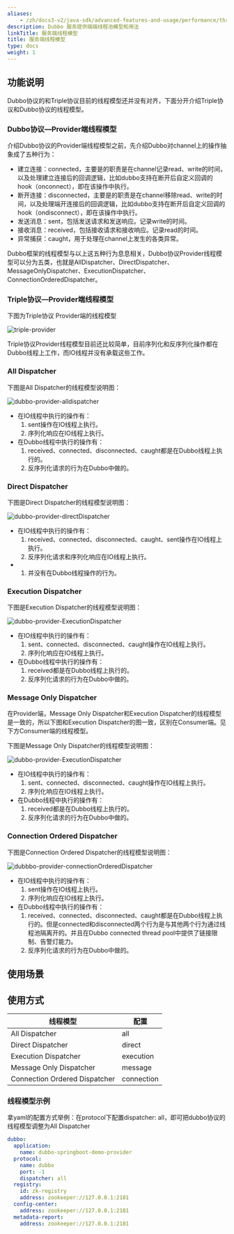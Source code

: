 ```yaml
---
aliases:
    - /zh/docs3-v2/java-sdk/advanced-features-and-usage/performance/threading-model/provider/
description: Dubbo 服务提供端端线程池模型和用法
linkTitle: 服务端线程模型
title: 服务端线程模型
type: docs
weight: 1
---
```



## 功能说明
Dubbo协议的和Triple协议目前的线程模型还并没有对齐，下面分开介绍Triple协议和Dubbo协议的线程模型。

### Dubbo协议—Provider端线程模型

介绍Dubbo协议的Provider端线程模型之前，先介绍Dubbo对channel上的操作抽象成了五种行为：

- 建立连接：connected，主要是的职责是在channel记录read、write的时间，以及处理建立连接后的回调逻辑，比如dubbo支持在断开后自定义回调的hook（onconnect），即在该操作中执行。
- 断开连接：disconnected，主要是的职责是在channel移除read、write的时间，以及处理端开连接后的回调逻辑，比如dubbo支持在断开后自定义回调的hook（ondisconnect），即在该操作中执行。
- 发送消息：sent，包括发送请求和发送响应。记录write的时间。
- 接收消息：received，包括接收请求和接收响应。记录read的时间。
- 异常捕获：caught，用于处理在channel上发生的各类异常。

Dubbo框架的线程模型与以上这五种行为息息相关，Dubbo协议Provider线程模型可以分为五类，也就是AllDispatcher、DirectDispatcher、MessageOnlyDispatcher、ExecutionDispatcher、ConnectionOrderedDispatcher。

### Triple协议—Provider端线程模型

下图为Triple协议 Provider端的线程模型

![triple-provider](/imgs/v3/feature/performance/threading-model/triple-provider.png)

Triple协议Provider线程模型目前还比较简单，目前序列化和反序列化操作都在Dubbo线程上工作，而IO线程并没有承载这些工作。

### All Dispatcher

下图是All Dispatcher的线程模型说明图：

![dubbo-provider-alldispatcher](/imgs/v3/feature/performance/threading-model/dubbo-provider-alldispatcher.png)

- 在IO线程中执行的操作有：
  1. sent操作在IO线程上执行。
  2. 序列化响应在IO线程上执行。
- 在Dubbo线程中执行的操作有：
  1. received、connected、disconnected、caught都是在Dubbo线程上执行的。
  2. 反序列化请求的行为在Dubbo中做的。

### Direct Dispatcher

下图是Direct Dispatcher的线程模型说明图：

![dubbo-provider-directDispatcher](/imgs/v3/feature/performance/threading-model/dubbo-provider-directDispatcher.png)

- 在IO线程中执行的操作有：
  1. received、connected、disconnected、caught、sent操作在IO线程上执行。
  2. 反序列化请求和序列化响应在IO线程上执行。
- 1. 并没有在Dubbo线程操作的行为。

### Execution Dispatcher

下图是Execution Dispatcher的线程模型说明图：

![dubbo-provider-ExecutionDispatcher](/imgs/v3/feature/performance/threading-model/dubbo-provider-executionDispatcher.png)

- 在IO线程中执行的操作有：
  1. sent、connected、disconnected、caught操作在IO线程上执行。
  2. 序列化响应在IO线程上执行。
- 在Dubbo线程中执行的操作有：
  1. received都是在Dubbo线程上执行的。
  2. 反序列化请求的行为在Dubbo中做的。

### Message Only Dispatcher

在Provider端，Message Only Dispatcher和Execution Dispatcher的线程模型是一致的，所以下图和Execution Dispatcher的图一致，区别在Consumer端。见下方Consumer端的线程模型。

下图是Message Only Dispatcher的线程模型说明图：

![dubbo-provider-ExecutionDispatcher](/imgs/v3/feature/performance/threading-model/dubbo-provider-executionDispatcher.png)

- 在IO线程中执行的操作有：
  1. sent、connected、disconnected、caught操作在IO线程上执行。
  2. 序列化响应在IO线程上执行。
- 在Dubbo线程中执行的操作有：
  1. received都是在Dubbo线程上执行的。
  2. 反序列化请求的行为在Dubbo中做的。

### Connection Ordered Dispatcher

下图是Connection Ordered Dispatcher的线程模型说明图：

![dubbbo-provider-connectionOrderedDispatcher](/imgs/v3/feature/performance/threading-model/dubbbo-provider-connectionOrderedDispatcher.png)

- 在IO线程中执行的操作有：
  1. sent操作在IO线程上执行。
  2. 序列化响应在IO线程上执行。
- 在Dubbo线程中执行的操作有：
  1. received、connected、disconnected、caught都是在Dubbo线程上执行的。但是connected和disconnected两个行为是与其他两个行为通过线程池隔离开的。并且在Dubbo connected thread pool中提供了链接限制、告警灯能力。
  2. 反序列化请求的行为在Dubbo中做的。



## 使用场景

## 使用方式

| 线程模型  | 配置 |
| ---- | -- |
All Dispatcher | all
Direct Dispatcher | direct
Execution Dispatcher | execution
Message Only Dispatcher | message
Connection Ordered Dispatcher | connection

### 线程模型示例

拿yaml的配置方式举例：在protocol下配置dispatcher: all，即可把dubbo协议的线程模型调整为All Dispatcher

```yaml
dubbo:
  application:
    name: dubbo-springboot-demo-provider
  protocol:
    name: dubbo
    port: -1
    dispatcher: all
  registry:
    id: zk-registry
    address: zookeeper://127.0.0.1:2181
  config-center:
    address: zookeeper://127.0.0.1:2181
  metadata-report:
    address: zookeeper://127.0.0.1:2181
```
